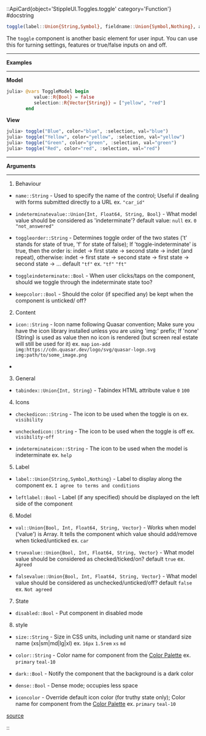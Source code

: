 

::ApiCard{object='StippleUI.Toggles.toggle' category='Function'}
#docstring



```julia
toggle(label::Union{String,Symbol}, fieldname::Union{Symbol,Nothing}, args...; kwargs...)
```


The `toggle` component is another basic element for user input. You can use this for turning settings, features or true/false inputs on and off.


---


**Examples**


---


**Model**

```julia
julia> @vars ToggleModel begin
          value::R{Bool} = false
          selection::R{Vector{String}} = ["yellow", "red"]
       end
```


**View**

```julia
julia> toggle("Blue", color="blue", :selection, val="blue")
julia> toggle("Yellow", color="yellow", :selection, val="yellow")
julia> toggle("Green", color="green", :selection, val="green")
julia> toggle("Red", color="red", :selection, val="red")
```



---


**Arguments**


---

1. Behaviour
  - `name::String` - Used to specify the name of the control; Useful if dealing with forms submitted directly to a URL ex. `"car_id"`
    
  - `indeterminatevalue::Union{Int, Float64, String, Bool}` - What model value should be considered as &#39;indeterminate&#39;? default value: `null` ex. `0` `"not_answered"`
    
  - `toggleorder::String` - Determines toggle order of the two states (&#39;t&#39; stands for state of true, &#39;f&#39; for state of false); If &#39;toggle-indeterminate&#39; is true, then the order is: indet -&gt; first state -&gt; second state -&gt; indet (and repeat), otherwise: indet -&gt; first state -&gt; second state -&gt; first state -&gt; second state -&gt; ... default `"tf"` ex. `"tf"` `"ft"`
    
  - `toggleindeterminate::Bool` - When user clicks/taps on the component, should we toggle through the indeterminate state too?
    
  - `keepcolor::Bool` - Should the color (if specified any) be kept when the component is unticked/ off?
    
  
2. Content
  - `icon::String` - Icon name following Quasar convention; Make sure you have the icon library installed unless you are using &#39;img:&#39; prefix; If &#39;none&#39; (String) is used as value then no icon is rendered (but screen real estate will still be used for it) ex. `map` `ion-add` `img:https://cdn.quasar.dev/logo/svg/quasar-logo.svg` `img:path/to/some_image.png`
    
  - 
  
3. General
  - `tabindex::Union{Int, String}` - Tabindex HTML attribute value `0` `100`
    
  
4. Icons
  - `checkedicon::String` - The icon to be used when the toggle is on ex. `visibility`
    
  - `uncheckedicon::String` - The icon to be used when the toggle is off ex. `visibility-off`
    
  - `indeterminateicon::String` - The icon to be used when the model is indeterminate ex. `help`
    
  
5. Label
  - `label::Union{String,Symbol,Nothing}` - Label to display along the component ex. `I agree to terms and conditions`
    
  - `leftlabel::Bool` - Label (if any specified) should be displayed on the left side of the component
    
  
6. Model
  - `val::Union{Bool, Int, Float64, String, Vector}` - Works when model (&#39;value&#39;) is Array. It tells the component which value should add/remove when ticked/unticked ex. `car`
    
  - `truevalue::Union{Bool, Int, Float64, String, Vector}` - What model value should be considered as checked/ticked/on? default `true` ex. `Agreed`
    
  - `falsevalue::Union{Bool, Int, Float64, String, Vector}` - What model value should be considered as unchecked/unticked/off? default `false` ex. `Not agreed`
    
  
7. State
  - `disabled::Bool` - Put component in disabled mode
    
  
8. style
  - `size::String` - Size in CSS units, including unit name or standard size name (xs|sm|md|lg|xl) ex. `16px` `1.5rem` `xs` `md`
    
  - `color::String` - Color name for component from the [Color Palette](https://quasar.dev/style/color-palette) ex. `primary` `teal-10`
    
  - `dark::Bool` - Notify the component that the background is a dark color
    
  - `dense::Bool` - Dense mode; occupies less space
    
  - `iconcolor` - Override default icon color (for truthy state only); Color name for component from the [Color Palette](https://quasar.dev/style/color-palette) ex. `primary` `teal-10`
    
  


[source](https://github.com/GenieFramework/StippleUI.jl/blob/v0.24.2/src/Toggles.jl#L10-L70)

::
